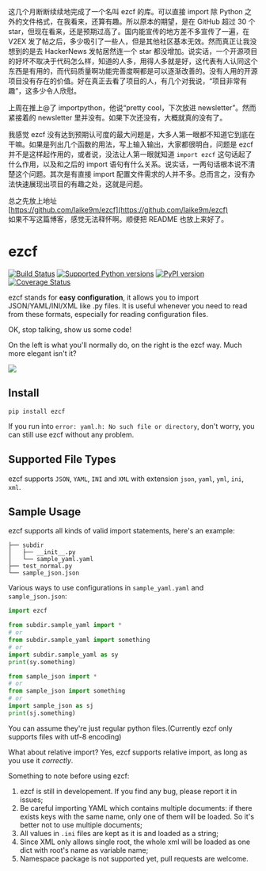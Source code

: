 这几个月断断续续地完成了一个名叫 ezcf 的库。可以直接 import 除 Python 之外的文件格式，在我看来，还算有趣。所以原本的期望，是在 GitHub 超过 30 个 star，但现在看来，还是预期过高了。国内能宣传的地方差不多宣传了一遍，在 V2EX 发了帖之后，多少吸引了一些人，但是其他社区基本无效。然而真正让我没想到的是去 HackerNews 发帖居然连一个 star 都没增加。说实话，一个开源项目的好坏不取决于代码怎么样，知道的人多，用得人多就是好，这代表有人认同这个东西是有用的，而代码质量啊功能完善度啊都是可以逐渐改善的。没有人用的开源项目没有存在的价值。好在真正去看了项目的人，有几个对我说，“项目非常有趣”，这多少令人欣慰。

上周在推上@了 importpython，他说“pretty cool，下次放进 newsletter”。然而紧接着的 newsletter 里并没有。如果下次还没有，大概就真的没有了。

我感觉 ezcf 没有达到预期认可度的最大问题是，大多人第一眼都不知道它到底在干嘛。如果是列出几个函数的用法，写上输入输出，大家都很明白，问题是 ezcf 并不是这样起作用的，或者说，没法让人第一眼就知道 `import ezcf` 这句话起了什么作用，以及和之后的 import 语句有什么关系。说实话，一两句话根本说不清楚这个问题。其次是有直接 import 配置文件需求的人并不多。总而言之，没有办法快速展现出项目的有趣之处，这就是问题。

总之先放上地址  
[https://github.com/laike9m/ezcf](https://github.com/laike9m/ezcf)  
如果不写这篇博客，感觉无法释怀啊。顺便把 README 也放上来好了。

# ezcf

[![Build Status](https://travis-ci.org/laike9m/ezcf.svg)](https://travis-ci.org/laike9m/ezcf)
[![Supported Python versions](https://pypip.in/py_versions/ezcf/badge.svg)](https://pypi.python.org/pypi/ezcf/)
[![PyPI version](https://badge.fury.io/py/ezcf.svg)](http://badge.fury.io/py/ezcf)
[![Coverage Status](https://coveralls.io/repos/laike9m/ezcf/badge.svg)](https://coveralls.io/r/laike9m/ezcf)

ezcf stands for **easy configuration**, it allows you to import JSON/YAML/INI/XML
like .py files. It is useful whenever you need to read from these formats,
especially for reading configuration files.

OK, stop talking, show us some code!  

On the left is what you'll normally do, on the right is the ezcf way. Much more elegant isn't it?

![](https://github.com/laike9m/ezcf/raw/master/code_compare.png)

## Install

    pip install ezcf
    
If you run into `error: yaml.h: No such file or directory`, don't worry,
you can still use ezcf without any problem.

## Supported File Types
ezcf supports `JSON`, `YAML`, `INI` and `XML` with extension `json`, `yaml`, `yml`, `ini`, `xml`.

## Sample Usage
ezcf supports all kinds of valid import statements, here's an example:
```
├── subdir
│   ├── __init__.py
│   └── sample_yaml.yaml
├── test_normal.py
└── sample_json.json
```

Various ways to use configurations in `sample_yaml.yaml` and `sample_json.json`:
```python
import ezcf

from subdir.sample_yaml import *
# or
from subdir.sample_yaml import something
# or
import subdir.sample_yaml as sy
print(sy.something)

from sample_json import *
# or
from sample_json import something
# or
import sample_json as sj
print(sj.something)
```
You can assume they're just regular python files.(Currently ezcf only supports files with utf-8 encoding)

What about relative import? Yes, ezcf supports relative import, as long as you use it *correctly*.

Something to note before using ezcf:

1. ezcf is still in developement. If you find any bug, please report
it in issues;
2. Be careful importing YAML which contains multiple documents: if there exists keys with the same name,
only one of them will be loaded. So it's better not to use multiple documents;
3. All values in `.ini` files are kept as it is and loaded as a string;
4. Since XML only allows single root, the whole xml will be loaded as one dict with root's name as variable name;
5. Namespace package is not supported yet, pull requests are welcome.